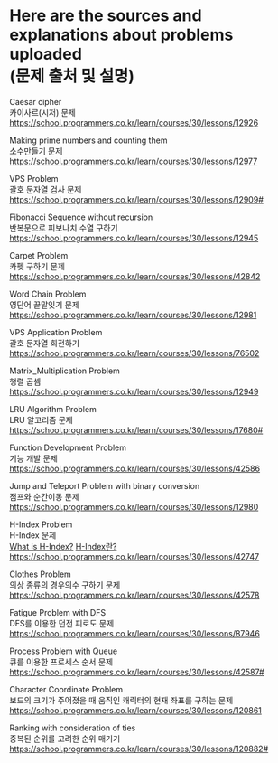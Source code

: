 # Here are the sources and explanations about problems uploaded <br> (문제 출처 및 설명)

Caesar cipher <br> 카이사르(시저) 문제 <br> https://school.programmers.co.kr/learn/courses/30/lessons/12926

Making prime numbers and counting them <br> 소수만들기 문제 <br> https://school.programmers.co.kr/learn/courses/30/lessons/12977

VPS Problem <br> 괄호 문자열 검사 문제 <br> https://school.programmers.co.kr/learn/courses/30/lessons/12909#

Fibonacci Sequence without recursion <br> 반복문으로 피보나치 수열 구하기 <br> https://school.programmers.co.kr/learn/courses/30/lessons/12945

Carpet Problem <br> 카펫 구하기 문제 <br> https://school.programmers.co.kr/learn/courses/30/lessons/42842

Word Chain Problem <br> 영단어 끝말잇기 문제 <br> https://school.programmers.co.kr/learn/courses/30/lessons/12981

VPS Application Problem <br> 괄호 문자열 회전하기 <br> https://school.programmers.co.kr/learn/courses/30/lessons/76502

Matrix_Multiplication Problem <br> 행렬 곱셈 <br> https://school.programmers.co.kr/learn/courses/30/lessons/12949

LRU Algorithm Problem <br> LRU 알고리즘 문제  <br> https://school.programmers.co.kr/learn/courses/30/lessons/17680#

Function Development Problem <br> 기능 개발 문제  <br> https://school.programmers.co.kr/learn/courses/30/lessons/42586

Jump and Teleport Problem with binary conversion <br> 점프와 순간이동 문제 <br> https://school.programmers.co.kr/learn/courses/30/lessons/12980

H-Index Problem <br> H-Index 문제 <br> [What is H-Index?](https://en.wikipedia.org/wiki/H-index)  [H-Index란?](https://ko.wikipedia.org/wiki/H_%EC%A7%80%EC%88%98) 
<br> https://school.programmers.co.kr/learn/courses/30/lessons/42747

Clothes Problem <br> 의상 종류의 경우의수 구하기 문제 <br> https://school.programmers.co.kr/learn/courses/30/lessons/42578

Fatigue Problem with DFS <br> DFS를 이용한 던전 피로도 문제 <br> https://school.programmers.co.kr/learn/courses/30/lessons/87946

Process Problem with Queue <br> 큐를 이용한 프로세스 순서 문제 <br> https://school.programmers.co.kr/learn/courses/30/lessons/42587#

Character Coordinate Problem <br> 보드의 크기가 주어졌을 때 움직인 캐릭터의 현재 좌표를 구하는 문제 <br> https://school.programmers.co.kr/learn/courses/30/lessons/120861

Ranking with consideration of ties <br> 중복된 순위를 고려한 순위 매기기 <br> https://school.programmers.co.kr/learn/courses/30/lessons/120882#
